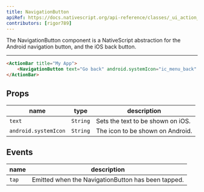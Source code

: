 ```yaml
---
title: NavigationButton
apiRef: https://docs.nativescript.org/api-reference/classes/_ui_action_bar_.navigationbutton
contributors: [rigor789]
---
```


The NavigationButton component is a NativeScript abstraction for the Android navigation button, and the iOS back button.

---

```html
<ActionBar title="My App">
    <NavigationButton text="Go back" android.systemIcon="ic_menu_back" @tap="goBack" />
</ActionBar>
```

## Props

| name | type | description |
|------|------|-------------|
| `text` | `String` | Sets the text to be shown on iOS.
| `android.systemIcon` | `String` | The icon to be shown on Android.

## Events

| name | description |
|------|-------------|
| `tap`| Emitted when the NavigationButton has been tapped.
